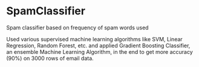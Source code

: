 # SpamClassifier
Spam classifier based on frequency of spam words used

Used various supervised machine learning algorithms like SVM, Linear Regression, Random Forest, etc. and applied 
Gradient Boosting Classifier, an ensemble Machine Learning Algorithm, in the end to get more accuracy (90%) on 3000 rows of email data.
